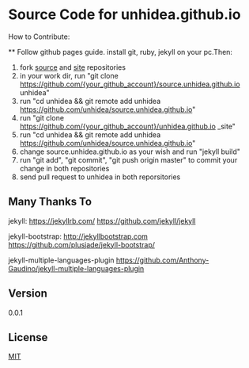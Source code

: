 # Source Code for unhidea.github.io 


How to Contribute:

** Follow github pages guide. install git, ruby, jekyll on your pc.Then:

1. fork [source](https://github.com/unhidea/source.unhidea.github.io) and [site](https://github.com/unhidea/source.unhidea.github.io) repositories
2. in your work dir, run "git clone https://github.com/{your_github_account}/source.unhidea.github.io unhidea"
3. run "cd unhidea && git remote add unhidea  https://github.com/unhidea/source.unhidea.github.io"
4. run "git clone https://github.com/{your_github_account}/unhidea.github.io \_site"
5. run "cd unhidea && git remote add unhidea  https://github.com/unhidea/source.unhidea.github.io"
6. change source.unhidea.github.io as your wish and run "jekyll build"
7. run "git add", "git commit", "git push origin master" to commit your change in both repositories
8. send pull request to unhidea in both reporsitories

## Many Thanks To

jekyll: <https://jekyllrb.com/> <https://github.com/jekyll/jekyll>

jekyll-bootstrap: <http://jekyllbootstrap.com> <https://github.com/plusjade/jekyll-bootstrap/>

jekyll-multiple-languages-plugin  <https://github.com/Anthony-Gaudino/jekyll-multiple-languages-plugin>

## Version

0.0.1 

## License

[MIT](http://opensource.org/licenses/MIT)

